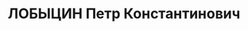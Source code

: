 ---
title: ЛОБЫЦИН Петр Константинович
description: 'Род. в 1900, Забайкалье, Верхнеудинск, эсер. Проживал: Чита.

  Арестован 21.10.1922. Приговор: 05.01.1923 – 3 года концлагеря (Соловки), после
  окончания срока отправлен в ссылку в Кзыл-Орду'
---